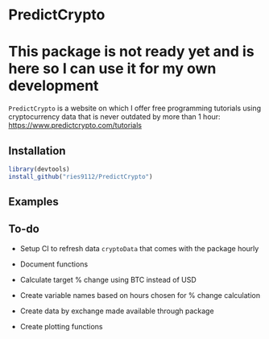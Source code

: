 
# PredictCrypto

# This package is not ready yet and is here so I can use it for my own development

`PredictCrypto` is a website on which I offer free programming tutorials using cryptocurrency data that is never outdated by more than 1 hour: https://www.predictcrypto.com/tutorials

## Installation

``` r
library(devtools)
install_github("ries9112/PredictCrypto")
```

## Examples


## To-do

* Setup CI to refresh data `cryptoData` that comes with the package hourly

* Document functions

* Calculate target % change using BTC instead of USD

* Create variable names based on hours chosen for % change calculation

* Create data by exchange made available through package

* Create plotting functions
